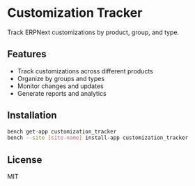 # Customization Tracker

Track ERPNext customizations by product, group, and type.

## Features

- Track customizations across different products
- Organize by groups and types
- Monitor changes and updates
- Generate reports and analytics

## Installation

```bash
bench get-app customization_tracker
bench --site [site-name] install-app customization_tracker
```

## License

MIT
